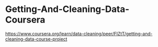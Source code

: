 # Getting-And-Cleaning-Data-Coursera
https://www.coursera.org/learn/data-cleaning/peer/FIZtT/getting-and-cleaning-data-course-project
